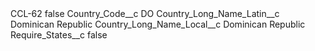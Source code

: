 <?xml version="1.0" encoding="UTF-8"?>
<CustomMetadata xmlns="http://soap.sforce.com/2006/04/metadata" xmlns:xsi="http://www.w3.org/2001/XMLSchema-instance" xmlns:xsd="http://www.w3.org/2001/XMLSchema">
    <label>CCL-62</label>
    <protected>false</protected>
    <values>
        <field>Country_Code__c</field>
        <value xsi:type="xsd:string">DO</value>
    </values>
    <values>
        <field>Country_Long_Name_Latin__c</field>
        <value xsi:type="xsd:string">Dominican Republic</value>
    </values>
    <values>
        <field>Country_Long_Name_Local__c</field>
        <value xsi:type="xsd:string">Dominican Republic</value>
    </values>
    <values>
        <field>Require_States__c</field>
        <value xsi:type="xsd:boolean">false</value>
    </values>
</CustomMetadata>
